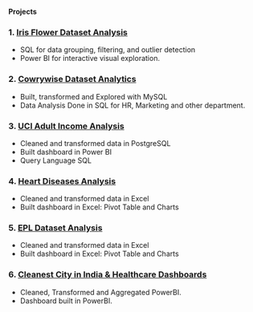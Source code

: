 **Projects**
### 1. [Iris Flower Dataset Analysis](https://github.com/Oyekem/iris_analysis)
- SQL for data grouping, filtering, and outlier detection 
- Power BI for interactive visual exploration.

### 2. [Cowrywise Dataset Analytics](https://github.com/Oyekem/DataAnalytics-Assessment)
- Built, transformed and Explored with MySQL
- Data Analysis Done in SQL for HR, Marketing and other department.

### 3. [UCI Adult Income Analysis](https://github.com/Oyekem/First)
- Cleaned and transformed data in PostgreSQL
- Built dashboard in Power BI
- Query Language SQL

### 4. [Heart Diseases Analysis](https://github.com/Oyekem/Excel-Analytics-2---Heart-Disease)
- Cleaned and transformed data in Excel
- Built dashboard in Excel: Pivot Table and Charts

### 5. [EPL Dataset Analysis](https://github.com/Oyekem/Excel-Analytics-01)
- Cleaned and transformed data in Excel
- Built dashboard in Excel: Pivot Table and Charts

### 6. [Cleanest City in India & Healthcare Dashboards](https://github.com/Oyekem/PowerBI_Dashboards)
- Cleaned, Transformed and Aggregated PowerBI.
- Dashboard built in PowerBI.


